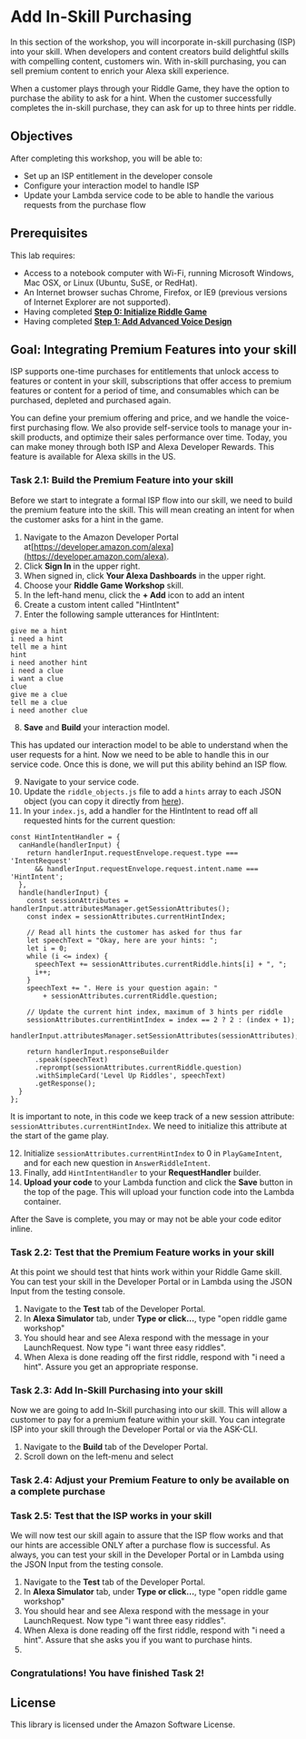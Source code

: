 # Add In-Skill Purchasing

In this section of the workshop, you will incorporate in-skill purchasing (ISP) into your skill. When developers and content creators build delightful skills with compelling content, customers win. With in-skill purchasing, you can sell premium content to enrich your Alexa skill experience.

When a customer plays through your Riddle Game, they have the option to purchase the ability to ask for a hint. When the customer successfully completes the in-skill purchase, they can ask for up to three hints per riddle.

## Objectives

After completing this workshop, you will be able to:

- Set up an ISP entitlement in the developer console
- Configure your interaction model to handle ISP
- Update your Lambda service code to be able to handle the various requests from the purchase flow

## Prerequisites

This lab requires:

- Access to a notebook computer with Wi-Fi, running Microsoft Windows, Mac OSX, or Linux (Ubuntu, SuSE, or RedHat).
- An Internet browser suchas Chrome, Firefox, or IE9 (previous versions of Internet Explorer are not supported).
- Having completed **[Step 0: Initialize Riddle Game](https://github.com/CamiWilliams/LevelUpRiddles-Workshop/tree/master/Step%200%20-%20Initialize%20Riddle%20Game)**
- Having completed **[Step 1: Add Advanced Voice Design](https://github.com/CamiWilliams/LevelUpRiddles-Workshop/tree/master/Step%201%20-%20Add%20Advanced%20Voice%20Design)**

## Goal: Integrating Premium Features into your skill
ISP supports one-time purchases for entitlements that unlock access to features or content in your skill, subscriptions that offer access to premium features or content for a period of time, and consumables which can be purchased, depleted and purchased again.

You can define your premium offering and price, and we handle the voice-first purchasing flow. We also provide self-service tools to manage your in-skill products, and optimize their sales performance over time. Today, you can make money through both ISP and Alexa Developer Rewards. This feature is available for Alexa skills in the US.

### Task 2.1: Build the Premium Feature into your skill
Before we start to integrate a formal ISP flow into our skill, we need to build the premium feature into the skill. This will mean creating an intent for when the customer asks for a hint in the game.

1. Navigate to the Amazon Developer Portal at[https://developer.amazon.com/alexa](https://developer.amazon.com/alexa).
2. Click **Sign In** in the upper right.
3. When signed in, click **Your Alexa Dashboards** in the upper right.
4. Choose your **Riddle Game Workshop** skill.
5. In the left-hand menu, click the **+ Add** icon to add an intent
6. Create a custom intent called "HintIntent"
7. Enter the following sample utterances for HintIntent:

```
give me a hint
i need a hint
tell me a hint
hint
i need another hint
i need a clue
i want a clue
clue
give me a clue
tell me a clue
i need another clue
```

8. **Save** and **Build** your interaction model.

This has updated our interaction model to be able to understand when the user requests for a hint. Now we need to be able to handle this in our service code. Once this is done, we will put this ability behind an ISP flow.

9. Navigate to your service code.
10. Update the `riddle_objects.js` file to add a `hints` array to each JSON object (you can copy it directly from [here](https://github.com/CamiWilliams/LevelUpRiddles-Workshop/blob/master/Step%202%20-%20Add%20ISP/lambda/custom/riddle_objects.js)).
11. In your `index.js`, add a handler for the HintIntent to read off all requested hints for the current question:

```
const HintIntentHandler = {
  canHandle(handlerInput) {
    return handlerInput.requestEnvelope.request.type === 'IntentRequest'
      && handlerInput.requestEnvelope.request.intent.name === 'HintIntent';
  },
  handle(handlerInput) {
    const sessionAttributes = handlerInput.attributesManager.getSessionAttributes();
    const index = sessionAttributes.currentHintIndex;

    // Read all hints the customer has asked for thus far
    let speechText = "Okay, here are your hints: ";
    let i = 0;
    while (i <= index) {
      speechText += sessionAttributes.currentRiddle.hints[i] + ", ";
      i++;
    }
    speechText += ". Here is your question again: "
        + sessionAttributes.currentRiddle.question;

    // Update the current hint index, maximum of 3 hints per riddle
    sessionAttributes.currentHintIndex = index == 2 ? 2 : (index + 1);
    handlerInput.attributesManager.setSessionAttributes(sessionAttributes);

    return handlerInput.responseBuilder
      .speak(speechText)
      .reprompt(sessionAttributes.currentRiddle.question)
      .withSimpleCard('Level Up Riddles', speechText)
      .getResponse();
  }
};
```
It is important to note, in this code we keep track of a new session attribute: `sessionAttributes.currentHintIndex`. We need to initialize this attribute at the start of the game play.

12. Initialize `sessionAttributes.currentHintIndex` to 0 in `PlayGameIntent`, and for each new question in `AnswerRiddleIntent`.
13. Finally, add `HintIntentHandler` to your **RequestHandler** builder.
14. **Upload your code** to your Lambda function and click the **Save** button in the top of the page. This will upload your function code into the Lambda container.

After the Save is complete, you may or may not be able your code editor inline.

### Task 2.2: Test that the Premium Feature works in your skill
At this point we should test that hints work within your Riddle Game skill. You can test your skill in the Developer Portal or in Lambda using the JSON Input from the testing console.

1. Navigate to the **Test** tab of the Developer Portal.
2. In **Alexa Simulator** tab, under **Type or click…**, type &quot;open riddle game workshop&quot;
3. You should hear and see Alexa respond with the message in your LaunchRequest. Now type "i want three easy riddles".
4. When Alexa is done reading off the first riddle, respond with "i need a hint". Assure you get an appropriate response.

### Task 2.3: Add In-Skill Purchasing into your skill
Now we are going to add In-Skill purchasing into our skill. This will allow a customer to pay for a premium feature within your skill. You can integrate ISP into your skill through the Developer Portal or via the ASK-CLI.

1. Navigate to the **Build** tab of the Developer Portal.
2. Scroll down on the left-menu and select  

### Task 2.4: Adjust your Premium Feature to only be available on a complete purchase

### Task 2.5: Test that the ISP works in your skill

We will now test our skill again to assure that the ISP flow works and that our hints are accessible ONLY after a purchase flow is successful. As always, you can test your skill in the Developer Portal or in Lambda using the JSON Input from the testing console.

1. Navigate to the **Test** tab of the Developer Portal.
2. In **Alexa Simulator** tab, under **Type or click…**, type &quot;open riddle game workshop&quot;
3. You should hear and see Alexa respond with the message in your LaunchRequest. Now type "i want three easy riddles".
4. When Alexa is done reading off the first riddle, respond with "i need a hint". Assure that she asks you if you want to purchase hints.
5. 


### Congratulations! You have finished Task 2!


## License

This library is licensed under the Amazon Software License.
